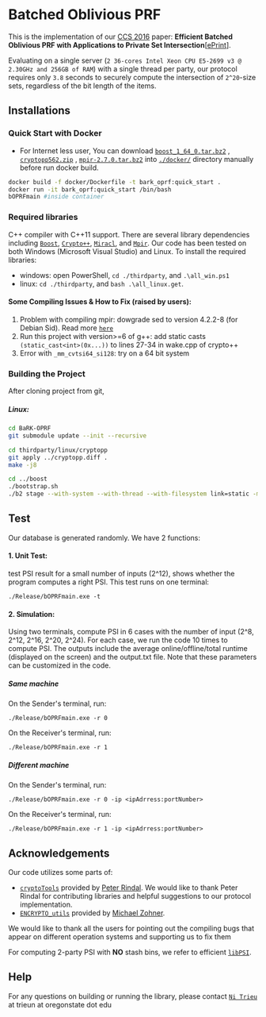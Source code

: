 # Batched Oblivious PRF
This is the implementation of our [CCS 2016](http://dl.acm.org/citation.cfm?id=2978381)  paper: **Efficient Batched Oblivious PRF with Applications to Private Set Intersection**[[ePrint](https://eprint.iacr.org/2016/799)]. 

Evaluating on a single server (`2 36-cores Intel Xeon CPU E5-2699 v3 @ 2.30GHz and 256GB of RAM`) with a single thread per party, our protocol requires only `3.8` seconds to securely compute the intersection of `2^20`-size sets, regardless of the bit length of the items.

## Installations

### Quick Start with Docker

- For Internet less user, You can download [`boost_1_64_0.tar.bz2`](http://sourceforge.net/projects/boost/files/boost/1.64.0/boost_1_64_0.tar.bz2/download) , [`cryptopp562.zip`](http://www.cryptopp.com/cryptopp562.zip) , [`mpir-2.7.0.tar.bz2`](http://mpir.org/mpir-2.7.0.tar.bz2) into [`./docker/`](docker/) directory manually before  run docker build.

```bash
docker build -f docker/Dockerfile -t bark_oprf:quick_start .
docker run -it bark_oprf:quick_start /bin/bash
bOPRFmain #inside container
```



### Required libraries

 C++ compiler with C++11 support. There are several library dependencies including [`Boost`](https://sourceforge.net/projects/boost/), [`Crypto++`](http://www.cryptopp.com/), [`Miracl`](https://github.com/miracl/MIRACL), and [`Mpir`](http://mpir.org/). Our code has been tested on both Windows (Microsoft Visual Studio) and Linux. To install the required libraries: 
  * windows: open PowerShell,  `cd ./thirdparty`, and `.\all_win.ps1` 
  * linux: `cd ./thirdparty`, and `bash .\all_linux.get`.

 #### Some Compiling Issues & How to Fix (raised by users):
1. Problem with compiling mpir: dowgrade sed to version 4.2.2-8 (for Debian Sid). Read more [`here`](https://github.com/wbhart/mpir/pull/184)
2. Run this project with version>=6 of g++:  add static casts `(static_cast<int>(0x...))` to lines 27-34 in wake.cpp of crypto++
3. Error with `_mm_cvtsi64_si128`: try on a 64 bit system

### Building the Project
After cloning project from git,

##### Linux:

```bash
cd BaRK-OPRF
git submodule update --init --recursive

cd thirdparty/linux/cryptopp
git apply ../cryptopp.diff .
make -j8

cd ../boost
./bootstrap.sh
./b2 stage --with-system --with-thread --with-filesystem link=static -mt


```

## Test

Our database is generated randomly. We have 2 functions: 
#### 1. Unit Test: 
test PSI result for a small number of inputs (2^12), shows whether the program computes a right PSI. This test runs on one terminal:

	./Release/bOPRFmain.exe -t

#### 2. Simulation: 
Using two terminals, compute PSI in 6 cases with the number of input (2^8, 2^12, 2^16, 2^20, 2^24). For each case, we run the code 10 times to compute PSI. The outputs include the average online/offline/total runtime (displayed on the screen) and the output.txt file. Note that these parameters can be customized in the code.

##### Same machine
On the Sender's terminal, run:

	./Release/bOPRFmain.exe -r 0

On the Receiver's terminal, run:
	
	./Release/bOPRFmain.exe -r 1

##### Different machine	
On the Sender's terminal, run:

	./Release/bOPRFmain.exe -r 0 -ip <ipAdrress:portNumber>

On the Receiver's terminal, run:
	
	./Release/bOPRFmain.exe -r 1 -ip <ipAdrress:portNumber> 	

## Acknowledgements
Our code utilizes some parts of: 
* [`cryptoTools`](https://github.com/ladnir/cryptoTools) provided by [Peter Rindal](http://web.engr.oregonstate.edu/~rindalp/). We would like to thank Peter Rindal for contributing libraries and helpful suggestions to our protocol implementation. 
* [`ENCRYPTO_utils`](https://github.com/encryptogroup/ENCRYPTO_utils) provided by [Michael Zohner](https://sites.google.com/site/mizohner/).

We would like to thank all the users for pointing out the compiling bugs that appear on different operation systems and supporting us to fix them

For computing 2-party PSI with **NO** stash bins, we refer to efficient  [`libPSI`](https://github.com/osu-crypto/libPSI).

## Help
For any questions on building or running the library, please contact [`Ni Trieu`](http://people.oregonstate.edu/~trieun/) at trieun at oregonstate dot edu

